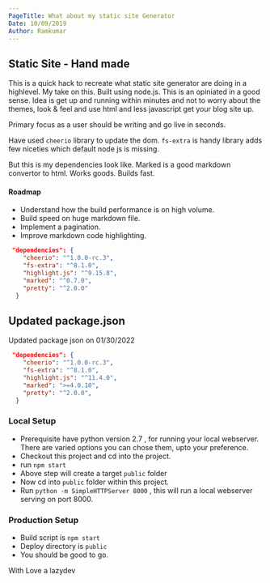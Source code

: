 ```yaml
---
PageTitle: What about my static site Generator
Date: 10/09/2019
Author: Ramkumar
---
```

## Static Site - Hand made  

This is a quick hack to recreate what static site generator are doing in a highlevel. My take on this. Built using node.js. This is an opiniated in a good sense. Idea is get up and running within minutes and not to worry about the themes, look & feel and use html and less javascript get your blog site up. 

Primary focus as a user should be writing and go live in seconds. 

Have used `cheerio` library to update the dom.   `fs-extra` is handy library adds few niceties which default node js is missing.  

But this is my dependencies look like. Marked is a good markdown convertor to html. Works goods. Builds fast. 

#### Roadmap

- Understand how the build performance is on high volume. 
- Build speed on huge markdown file. 
- Implement a pagination. 
- Improve markdown code highlighting.

```json
 "dependencies": {
    "cheerio": "^1.0.0-rc.3",
    "fs-extra": "^8.1.0",
    "highlight.js": "^9.15.8",
    "marked": "^0.7.0",
    "pretty": "^2.0.0"
  }

```


## Updated package.json 

Updated package json on 01/30/2022 

```json
 "dependencies": {
    "cheerio": "^1.0.0-rc.3",
    "fs-extra": "^8.1.0",
    "highlight.js": "^11.4.0",
    "marked": ">=4.0.10",
    "pretty": "^2.0.0",
  }

```

### Local Setup 

- Prerequisite have python version 2.7 , for running your local webserver. There are varied options you can chose them, upto your preference. 
- Checkout this project and cd into the project. 
- run `npm start` 
- Above step will create a target `public` folder
- Now cd into `public` folder within this project. 
- Run `python -m SimpleHTTPServer 8000` , this will run a local webserver serving on port 8000. 

### Production Setup 

- Build script is `npm start`
- Deploy directory is `public`
- You should be good to go. 




With Love 
a lazydev
